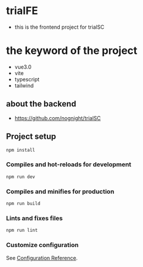 # trialFE
- this is the frontend project for trialSC

# the keyword of the project
- vue3.0
- vite
- typescript
- tailwind


## about the backend
- https://github.com/nognight/trialSC


## Project setup
```
npm install
```

### Compiles and hot-reloads for development
```
npm run dev
```

### Compiles and minifies for production
```
npm run build
```

### Lints and fixes files
```
npm run lint
```

### Customize configuration
See [Configuration Reference](https://cli.vuejs.org/config/).


